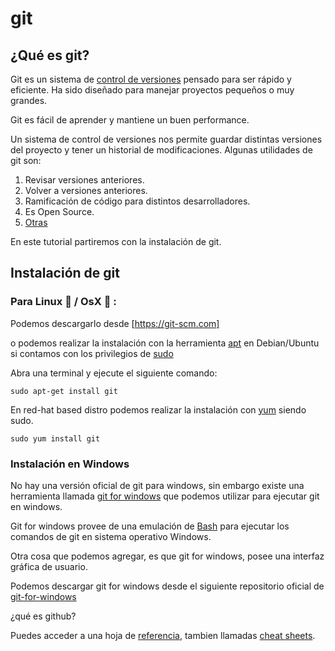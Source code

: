# git

## ¿Qué es git?

Git es un sistema de [control de versiones](https://es.wikipedia.org/wiki/Control_de_versiones) 
pensado para ser rápido y eficiente. Ha sido diseñado para manejar proyectos pequeños o muy grandes.

Git es fácil de aprender y mantiene un buen performance.

Un sistema de control de versiones nos permite guardar distintas versiones del proyecto y tener un historial de modificaciones.
Algunas utilidades de git son:

 1. Revisar versiones anteriores.
 2. Volver a versiones anteriores.
 3. Ramificación de código para distintos desarrolladores.
 4. Es Open Source.
 5. [Otras](https://git-scm.com/about)




En este tutorial partiremos con la instalación de git.

## Instalación de git

### Para Linux :penguin: / OsX :apple: :
Podemos descargarlo desde [https://git-scm.com]

o podemos realizar la instalación con la herramienta [apt](https://wiki.debian.org/es/Apt) en Debian/Ubuntu
si contamos con los privilegios de [sudo](https://wiki.debian.org/es/sudo)

Abra una terminal y ejecute el siguiente comando:

	sudo apt-get install git

En red-hat based distro podemos realizar la instalación con [yum](https://access.redhat.com/es/solutions/238003) siendo sudo.

	sudo yum install git



### Instalación en Windows 


No hay una versión oficial de git para windows, sin embargo existe una herramienta llamada [git for windows](https://gitforwindows.org/)
que podemos utilizar para ejecutar git en windows.

Git for windows provee de una emulación de [Bash](https://es.wikipedia.org/wiki/Bash) para ejecutar 
los comandos de git en sistema operativo Windows.

Otra cosa que podemos agregar, es que git for windows, posee una interfaz gráfica de usuario.

Podemos descargar git for windows desde el siguiente repositorio oficial de [git-for-windows](https://github.com/git-for-windows/git/releases/)



¿qué es github?

Puedes acceder a una hoja de [referencia](https://training.github.com/downloads/es_ES/github-git-cheat-sheet.pdf), tambien llamadas [cheat sheets](https://en.wikipedia.org/wiki/Cheat_sheet).




